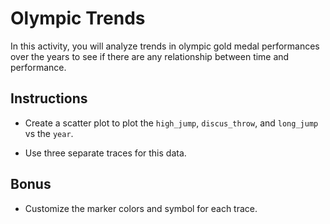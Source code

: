 # Olympic Trends

In this activity, you will analyze trends in olympic gold medal performances over the years to see if there are any relationship between time and performance.

## Instructions

* Create a scatter plot to plot the `high_jump`, `discus_throw`, and `long_jump` vs the `year`.

* Use three separate traces for this data.

## Bonus

* Customize the marker colors and symbol for each trace.
